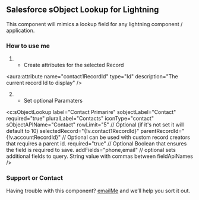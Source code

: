 ## Salesforce sObject Lookup for Lightning

This component will mimics a lookup field for any lightning component / application. 

### How to use me

1. - Create attributes for the selected Record

<aura:attribute name="contact1RecordId" type="Id" description="The current record Id to display" />

2. - Set optional Paramaters

<c:sObjectLookup label="Contact Primarire" 
                                    sobjectLabel="Contact" 
                                    required="true"
                                    pluralLabel="Contacts" 
                                    iconType="contact" 
                                    sObjectAPIName="Contact"
                                    rowLimit="5" // Optional (if it's not set it will default to 10)
                                    selectedRecord="{!v.contact1RecordId}"
                                    parentRecordId="{!v.accountRecordId}" // Optional can be used with custom record creators that requires a parent id.
                                    required="true" // Optional Boolean that ensures the field is required to save.
                                    addFields="phone,email" // optional sets additional fields to query. String value with commas between fieldApiNames
                                />

### Support or Contact

Having trouble with this component?  [emailMe](mailto:ino@websbybwills.com) and we’ll help you sort it out.
